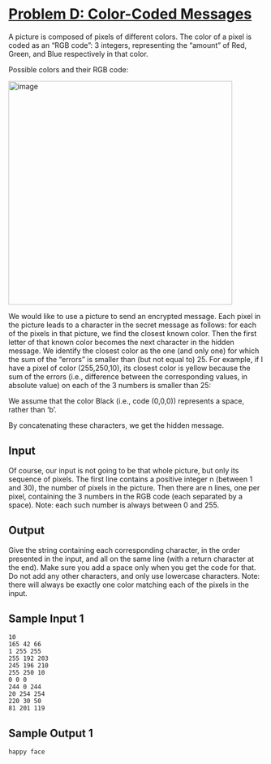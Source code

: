 # [Problem D: Color-Coded Messages](https://nbhspc21.kattis.com/contests/nbhspc21/problems/nbhspc21.colorcodedmessages)

A picture is composed of pixels of different colors. The color of a pixel is coded as an “RGB code”: 3 integers, representing the “amount” of Red, Green, and Blue respectively in that color.

Possible colors and their RGB code:

<img width="441" alt="image" src="https://github.com/QuanTrinhCA/ColorCodedMessages/assets/44539970/be8a08af-c65b-4ed4-b299-f1c2a706b2db">

We would like to use a picture to send an encrypted message. Each pixel in the picture leads to a character in the secret message as follows: for each of the pixels in that picture, we find the closest known color. Then the first letter of that known color becomes the next character in the hidden message. We identify the closest color as the one (and only one) for which the sum of the “errors” is smaller than (but not equal to) 25. For example, if I have a pixel of color (255,250,10), its closest color is yellow because the sum of the errors (i.e., difference between the corresponding values, in absolute value) on each of the 3 numbers is smaller than 25:

We assume that the color Black (i.e., code (0,0,0)) represents a space, rather than ‘b’.

By concatenating these characters, we get the hidden message.

## Input
Of course, our input is not going to be that whole picture, but only its sequence of pixels. The first line contains a positive integer n (between 1 and 30), the number of pixels in the picture. Then there are n lines, one per pixel, containing the 3 numbers in the RGB code (each separated by a space). Note: each such number is always between 0 and 255.

## Output
Give the string containing each corresponding character, in the order presented in the input, and all on the same line (with a return character at the end). Make sure you add a space only when you get the code for that. Do not add any other characters, and only use lowercase characters. Note: there will always be exactly one color matching each of the pixels in the input.

## Sample Input 1
```
10
165 42 66
1 255 255
255 192 203
245 196 210
255 250 10
0 0 0
244 0 244
20 254 254
220 30 50
81 201 119
```

## Sample Output 1
```
happy face
```
